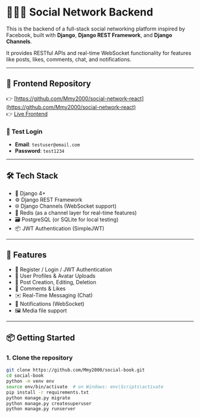 # 🧑‍🤝‍🧑 Social Network Backend

This is the backend of a full-stack social networking platform inspired by Facebook, built with **Django**, **Django REST Framework**, and **Django Channels**.

It provides RESTful APIs and real-time WebSocket functionality for features like posts, likes, comments, chat, and notifications.

---

## 🔗 Frontend Repository

👉 [https://github.com/Mmy2000/social-network-react](https://github.com/Mmy2000/social-network-react)  
👉 [Live Frontend](https://social-network-react-black.vercel.app/)

### 🔐 Test Login

- **Email**: `testuser@email.com`  
- **Password**: `test1234`

---

## 🛠 Tech Stack

- 🐍 Django 4+
- ⚙️ Django REST Framework
- 🌐 Django Channels (WebSocket support)
- 🧵 Redis (as a channel layer for real-time features)
- 🗃️ PostgreSQL (or SQLite for local testing)
- 📦 JWT Authentication (SimpleJWT)

---

## 🚀 Features

- 🔐 Register / Login / JWT Authentication
- 🧾 User Profiles & Avatar Uploads
- 📝 Post Creation, Editing, Deletion
- 💬 Comments & Likes
- ✉️ Real-Time Messaging (Chat)
- 🔔 Notifications (WebSocket)
- 🖼️ Media file support

---

## 📦 Getting Started

### 1. Clone the repository

```bash
git clone https://github.com/Mmy2000/social-book.git
cd social-book
python -m venv env
source env/bin/activate  # on Windows: env\Scripts\activate
pip install -r requirements.txt
python manage.py migrate
python manage.py createsuperuser
python manage.py runserver
